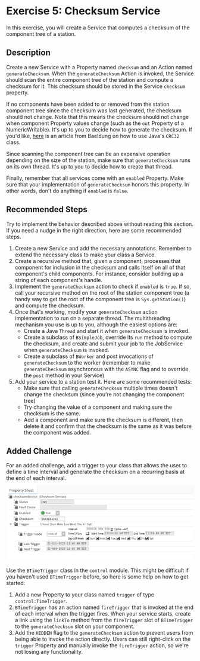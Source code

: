 # Exercise 5: Checksum Service
In this exercise, you will create a Service that computes a checksum of the component tree of a station.

## Description
Create a new Service with a Property named `checksum` and an Action named `generateChecksum`. When the `generateChecksum` Action is invoked, the Service should scan the entire component tree of the station and compute a checksum for it. This checksum should be stored in the Service `checksum` property.

If no components have been added to or removed from the station component tree since the checksum was last generated, the checksum should not change. Note that this means the checksum should not change when component Property values change (such as the `out` Property of a NumericWritable). It's up to you to decide how to generate the checksum. If you'd like, [here](https://www.baeldung.com/java-checksums) is an article from Baeldung on how to use Java's `CRC32` class.

Since scanning the component tree can be an expensive operation depending on the size of the station, make sure that `generateChecksum` runs on its own thread. It's up to you to decide how to create that thread.

Finally, remember that all services come with an `enabled` Property. Make sure that your implementation of `generateChecksum` honors this property. In other words, don't do anything if `enabled` is `false`.

## Recommended Steps
Try to implement the behavior described above without reading this section. If you need a nudge in the right direction, here are some recommended steps.

1. Create a new Service and add the necessary annotations. Remember to extend the necessary class to make your class a Service.
2. Create a recursive method that, given a component, processes that component for inclusion in the checksum and calls itself on all of that component's child components. For instance, consider building up a string of each component's handle.
3. Implement the `generateChecksum` action to check if `enabled` is `true`. If so, call your recursive method on the root of the station component tree (a handy way to get the root of the component tree is `Sys.getStation()`) and compute the checksum.
4. Once that's working, modify your `generateChecksum` action implementation to run on a separate thread. The multithreading mechanism you use is up to you, although the easiest options are:
    * Create a Java `Thread` and start it when `generateChecksum` is invoked.
    * Create a subclass of `BSimpleJob`, override its `run` method to compute the checksum, and create and submit your job to the JobService when `generateChecksum` is invoked.
    * Create a subclass of `BWorker` and post invocations of `generateChecksum` to the worker (remember to make `generateChecksum` asynchronous with the `ASYNC` flag and to override the `post` method in your Service) 
5. Add your service to a station test it. Here are some recommended tests:
   * Make sure that calling `generateChecksum` multiple times doesn't change the checksum (since you're not changing the component tree)
   * Try changing the value of a component and making sure the checksum is the same.
   * Add a component and make sure the checksum is different, then delete it and confirm that the checksum is the same as it was before the component was added.

## Added Challenge
For an added challenge, add a trigger to your class that allows the user to define a time interval and generate the checksum on a recurring basis at the end of each interval.

![Final image of ChecksumService after the Added Challenge](../images/ChecksumServiceAddedChallenge.png)

Use the `BTimeTrigger` class in the `control` module. This might be difficult if you haven't used `BTimeTrigger` before, so here is some help on how to get started:

1. Add a new Property to your class named `trigger` of type `control:TimeTrigger`.
2. `BTimeTrigger` has an action named `fireTrigger` that is invoked at the end of each interval when the trigger fires. When your service starts, create a link using the `linkTo` method from the `fireTrigger` slot of `BTimeTrigger` to the `generateChecksum` slot on your component.
3. Add the `HIDDEN` flag to the `generateChecksum` action to prevent users from being able to invoke the action directly. Users can still right-click on the `trigger` Property and manually invoke the `fireTrigger` action, so we're not losing any functionality.